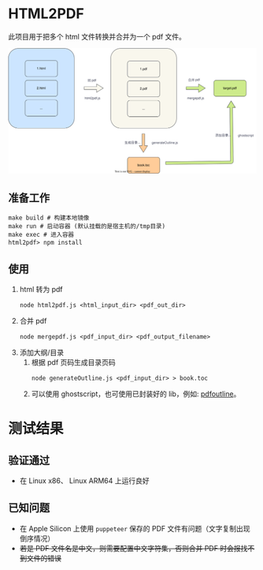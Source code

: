# HTML2PDF
此项目用于把多个 html 文件转换并合并为一个 pdf 文件。

![html2pdf](html2pdf.svg)

## 准备工作
```shell
make build # 构建本地镜像
make run # 启动容器 (默认挂载的是宿主机的/tmp目录)
make exec # 进入容器
html2pdf> npm install 
```
## 使用

1. html 转为 pdf
    ```shell
    node html2pdf.js <html_input_dir> <pdf_out_dir>
    ```
1. 合并 pdf
    ```shell
    node mergepdf.js <pdf_input_dir> <pdf_output_filename>
    ```
1. 添加大纲/目录
    1. 根据 pdf 页码生成目录页码
        ```shell
        node generateOutline.js <pdf_input_dir> > book.toc
        ```
    1. 可以使用 ghostscript，也可使用已封装好的 lib，例如: [pdfoutline](https://github.com/yutayamamoto/pdfoutline)。

# 测试结果
## 验证通过
- 在 Linux x86、 Linux ARM64 上运行良好
## 已知问题
- 在 Apple Silicon 上使用 `puppeteer` 保存的 PDF 文件有问题（文字复制出现倒序情况）
- ~~若是 PDF 文件名是中文，则需要配置中文字符集，否则合并 PDF 时会报找不到文件的错误~~